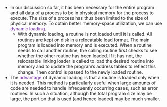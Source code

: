 
- In our discussion so far, it has been necessary for the entire program and all data of a process to be in physical memory for the process to execute. The size of a process has thus been limited to the size of physical memory. To obtain better memory-space utilization, we can use <span style="color:rgb(112, 48, 160)">dynamic loading</span>. 
	- With dynamic loading, a routine is not loaded until it is called. All routines are kept on disk in a relocatable load format. The main program is loaded into memory and is executed. When a routine needs to call another routine, the calling routine first checks to see whether the other routine has been loaded. If it has not, the relocatable linking loader is called to load the desired routine into memory and to update the program’s address tables to reflect this change. Then control is passed to the newly loaded routine. 
- The <span style="color:rgb(112, 48, 160)">advantage</span> of dynamic loading is that a routine is loaded only when it is needed. This method is particularly useful when large amounts of code are needed to handle infrequently occurring cases, such as error routines. In such a situation, although the total program size may be large, the portion that is used (and hence loaded) may be much smaller.